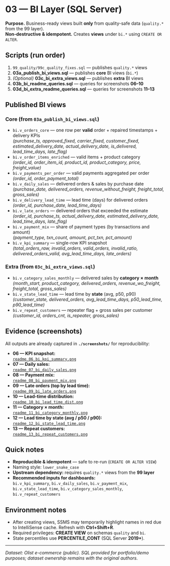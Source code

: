 # 03 — BI Layer (SQL Server)

**Purpose.** Business-ready views built **only** from quality-safe data (`quality.*` from the 99 layer).  
**Non-destructive & idempotent.** Creates **views** under `bi.*` using `CREATE OR ALTER`.

## Scripts (run order)
1. `99_quality/99c_quality_fixes.sql` — publishes `quality.*` views  
2. **03a_publish_bi_views.sql** — publishes **core** BI views (`bi.*`)  
3. *(Optional)* **03c_bi_extra_views.sql** — publishes **extra** BI views  
4. **03b_bi_readme_queries.sql** — queries for screenshots **06–10**  
5. **03d_bi_extra_readme_queries.sql** — queries for screenshots **11–13**

## Published BI views

### Core (from `03a_publish_bi_views.sql`)
- `bi.v_orders_core` — one row per **valid** order + repaired timestamps + delivery KPIs  
  *(purchase_ts, approved_fixed, carrier_fixed, customer_fixed, estimated_delivery_date, actual_delivery_date, is_delivered, lead_time_days, late_flag)*
- `bi.v_order_items_enriched` — valid items + product category  
  *(order_id, order_item_id, product_id, product_category, price, freight_value)*
- `bi.v_payments_per_order` — valid payments aggregated per order  
  *(order_id, order_payment_total)*
- `bi.v_daily_sales` — delivered orders & sales by purchase date  
  *(purchase_date, delivered_orders, revenue_without_freight, freight_total, gross_sales)*
- `bi.v_delivery_lead_time` — lead time (days) for delivered orders  
  *(order_id, purchase_date, lead_time_days)*
- `bi.v_late_orders` — delivered orders that exceeded the estimate  
  *(order_id, purchase_ts, actual_delivery_date, estimated_delivery_date, lead_time_days, late_flag)*
- `bi.v_payment_mix` — share of payment types (by transactions and amount)  
  *(payment_type, txn_count, amount, pct_txn, pct_amount)*
- `bi.v_kpi_summary` — single-row KPI snapshot  
  *(total_orders_raw, invalid_orders, valid_orders, invalid_ratio, delivered_orders_valid, avg_lead_time_days, late_orders)*

### Extra (from `03c_bi_extra_views.sql`)
- `bi.v_category_sales_monthly` — delivered sales by **category × month**  
  *(month_start, product_category, delivered_orders, revenue_wo_freight, freight_total, gross_sales)*
- `bi.v_state_lead_time` — lead time by **state** (avg, p50, p90)  
  *(customer_state, delivered_orders, avg_lead_time_days, p50_lead_time, p90_lead_time)*
- `bi.v_repeat_customers` — repeater flag + gross sales per customer  
  *(customer_id, orders_cnt, is_repeater, gross_sales)*

## Evidence (screenshots)

All outputs are already captured in **`./screenshots/`** for reproducibility:

- **06 — KPI snapshot:**  
  [`readme_06_bi_kpi_summary.png`](./screenshots/readme_06_bi_kpi_summary.png)
- **07 — Daily sales:**  
  [`readme_07_bi_daily_sales.png`](./screenshots/readme_07_bi_daily_sales.png)
- **08 — Payment mix:**  
  [`readme_08_bi_payment_mix.png`](./screenshots/readme_08_bi_payment_mix.png)
- **09 — Late orders (top by lead time):**  
  [`readme_09_bi_late_orders.png`](./screenshots/readme_09_bi_late_orders.png)
- **10 — Lead-time distribution:**  
  [`readme_10_bi_lead_time_dist.png`](./screenshots/readme_10_bi_lead_time_dist.png)
- **11 — Category × month:**  
  [`readme_11_bi_category_monthly.png`](./screenshots/readme_11_bi_category_monthly.png)
- **12 — Lead time by state (avg / p50 / p90):**  
  [`readme_12_bi_state_lead_time.png`](./screenshots/readme_12_bi_state_lead_time.png)
- **13 — Repeat customers:**  
  [`readme_13_bi_repeat_customers.png`](./screenshots/readme_13_bi_repeat_customers.png)

## Quick notes
- **Reproducible & idempotent** — safe to re-run (`CREATE OR ALTER VIEW`)  
- Naming style: `lower_snake_case`  
- **Upstream dependency:** requires `quality.*` views from the **99 layer**  
- **Recommended inputs for dashboards:**  
  `bi.v_kpi_summary`, `bi.v_daily_sales`, `bi.v_payment_mix`,  
  `bi.v_state_lead_time`, `bi.v_category_sales_monthly`, `bi.v_repeat_customers`

## Environment notes
- After creating views, SSMS may temporarily highlight names in red due to IntelliSense cache. Refresh with **Ctrl+Shift+R**.  
- Required privileges: **CREATE VIEW** on schemas `quality` and `bi`.  
- State percentiles use **PERCENTILE_CONT** (SQL Server **2019+**).

---

*Dataset: Olist e-commerce (public). SQL provided for portfolio/demo purposes; dataset ownership remains with the original authors.*

